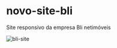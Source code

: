 # novo-site-bli
Site responsivo da empresa Bli netimóveis

![bli-site](https://user-images.githubusercontent.com/32497719/63314418-f118b500-c2dd-11e9-9c60-930c11a09e1c.png)
